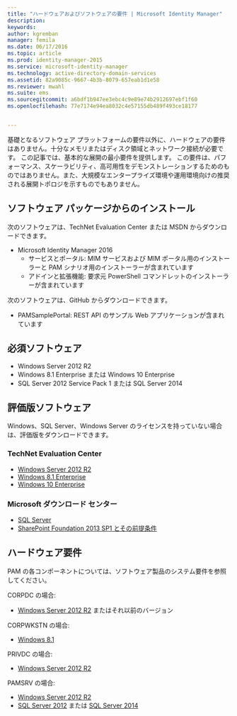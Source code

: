 ```yaml
---
title: "ハードウェアおよびソフトウェアの要件 | Microsoft Identity Manager"
description: 
keywords: 
author: kgremban
manager: femila
ms.date: 06/17/2016
ms.topic: article
ms.prod: identity-manager-2015
ms.service: microsoft-identity-manager
ms.technology: active-directory-domain-services
ms.assetid: 82a9085c-9667-4b3b-8079-657eab1d1e58
ms.reviewer: mwahl
ms.suite: ems
ms.sourcegitcommit: a6bdf1b947ee3ebc4c9e89e74b2912697ebf1f60
ms.openlocfilehash: 77e7174e94ea8032c4e57155db489f493ce18177


---
```


基礎となるソフトウェア プラットフォームの要件以外に、ハードウェアの要件はありません。十分なメモリまたはディスク領域とネットワーク接続が必要です。 この記事では、基本的な展開の最小要件を提供します。 この要件は、パフォーマンス、スケーラビリティ、高可用性をデモンストレーションするためのものではありません。また、大規模なエンタープライズ環境や運用環境向けの推奨される展開トポロジを示すものでもありません。

## ソフトウェア パッケージからのインストール

次のソフトウェアは、TechNet Evaluation Center または MSDN からダウンロードできます。  
- Microsoft Identity Manager 2016
  - サービスとポータル: MIM サービスおよび MIM ポータル用のインストーラーと PAM シナリオ用のインストーラーが含まれています
  - アドインと拡張機能: 要求元 PowerShell コマンドレットのインストーラーが含まれています

次のソフトウェアは、GitHub からダウンロードできます。  
- PAMSamplePortal: REST API のサンプル Web アプリケーションが含まれています

## 必須ソフトウェア

- Windows Server 2012 R2  
- Windows 8.1 Enterprise または Windows 10 Enterprise  
- SQL Server 2012 Service Pack 1 または SQL Server 2014  

## 評価版ソフトウェア

Windows、SQL Server、Windows Server のライセンスを持っていない場合は、評価版をダウンロードできます。

### TechNet Evaluation Center

- [Windows Server 2012 R2](https://www.microsoft.com/evalcenter/evaluate-windows-server-2012-r2)  
- [Windows 8.1 Enterprise](https://www.microsoft.com/evalcenter/evaluate-windows-8-1-enterprise)  
- [Windows 10 Enterprise](https://www.microsoft.com/evalcenter/evaluate-windows-10-enterprise)  

### Microsoft ダウンロード センター

- [SQL Server](https://www.microsoft.com/download/details.aspx?id=29066)  
- [SharePoint Foundation 2013 SP1 とその前提条件](https://www.microsoft.com/download/details.aspx?id=42039)

## ハードウェア要件

PAM の各コンポーネントについては、ソフトウェア製品のシステム要件を参照してください。

CORPDC の場合:  
- [Windows Server 2012 R2](https://technet.microsoft.com/library/dn303418.aspx) またはそれ以前のバージョン

CORPWKSTN の場合:  
- [Windows 8.1](http://windows.microsoft.com/windows-8/system-requirements)

PRIVDC の場合:  
- [Windows Server 2012 R2](https://technet.microsoft.com/library/dn303418.aspx)

PAMSRV の場合:
- [Windows Server 2012 R2](https://technet.microsoft.com/library/dn303418.aspx)  
- [SQL Server 2012](https://msdn.microsoft.com/library/ms143506(sql.110).aspx) または [SQL Server 2014](https://msdn.microsoft.com/en-us/library/ms143506(v=sql.120).aspx)



<!--HONumber=Jun16_HO3-->


